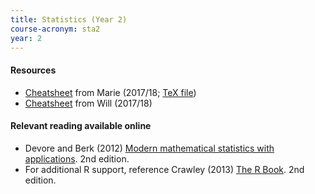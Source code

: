 ```yaml
---
title: Statistics (Year 2)
course-acronym: sta2
year: 2
---
```


#### Resources

- [Cheatsheet](resources/math2/sta2/stats.pdf) from Marie (2017/18; [TeX file](https://github.com/mariegold/cheatsheets/tree/master/STATS-Y2))
- [Cheatsheet](resources/math2/sta2/Statistics_Formula_Sheet.pdf) from Will (2017/18)

#### Relevant reading available online

- Devore and Berk (2012) [Modern mathematical statistics with applications](https://discovered.ed.ac.uk/permalink/f/1s15qcp/TN_cdi_askewsholts_vlebooks_9781461403913). 2nd edition.
- For additional R support, reference Crawley (2013) [The R Book](https://discovered.ed.ac.uk/permalink/f/1s15qcp/TN_cdi_skillsoft_books24x7_bks00044455). 2nd edition.